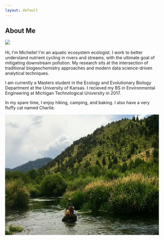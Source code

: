 ```yaml
---
layout: default
---
```


## About Me

<img class="profile-picture" src="https://github.com/michelleckelly.png">

Hi, I'm Michelle! I'm an aquatic ecosystem ecologist. I work to better understand nutrient cycling in rivers and streams, with the ultimate goal of mitigating downstream pollution. My research sits at the intersection of traditional biogeochemistry approaches and modern data science-driven analytical techniques. 

I am currently a Masters student in the Ecology and Evolutionary Biology Department at the University of Kansas. I recieved my BS in Environmental Engineering at Michigan Technological University in 2017.

In my spare time, I enjoy hiking, camping, and baking. I also have a very fluffy cat named Charlie.

<img src="images/IMG_0923.jpg" align = "left" height ="394" />
